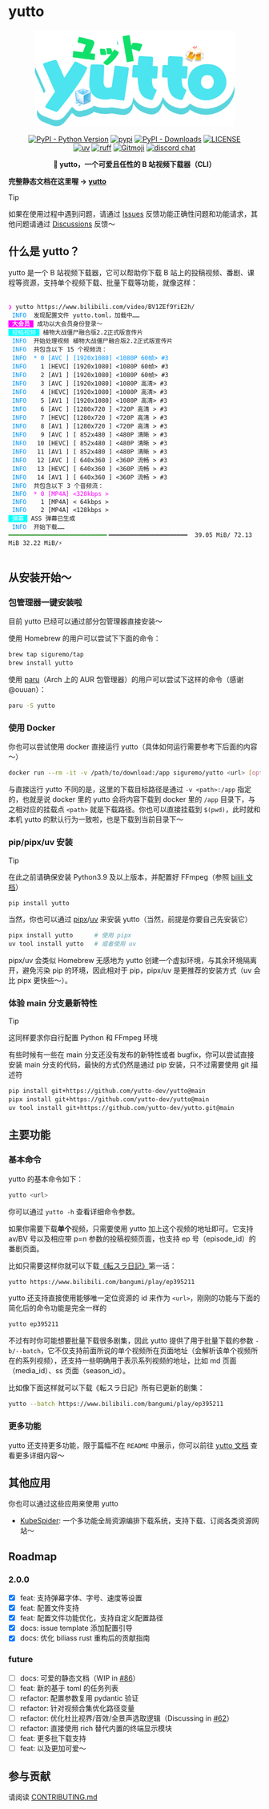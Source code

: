# yutto

<p align="center">
   <img src="./docs/public/logo.png" width="400px">
</p>

<p align="center">
   <a href="https://python.org/" target="_blank"><img alt="PyPI - Python Version" src="https://img.shields.io/pypi/pyversions/yutto?logo=python&style=flat-square"></a>
   <a href="https://pypi.org/project/yutto/" target="_blank"><img src="https://img.shields.io/pypi/v/yutto?style=flat-square" alt="pypi"></a>
   <a href="https://pypi.org/project/yutto/" target="_blank"><img alt="PyPI - Downloads" src="https://img.shields.io/pypi/dm/yutto?style=flat-square"></a>
   <a href="LICENSE"><img alt="LICENSE" src="https://img.shields.io/github/license/yutto-dev/yutto?style=flat-square"></a>
   <br/>
   <a href="https://github.com/astral-sh/uv"><img alt="uv" src="https://img.shields.io/endpoint?url=https://raw.githubusercontent.com/astral-sh/uv/main/assets/badge/v0.json&style=flat-square"></a>
   <a href="https://github.com/astral-sh/ruff"><img alt="ruff" src="https://img.shields.io/endpoint?url=https://raw.githubusercontent.com/astral-sh/ruff/main/assets/badge/v2.json&style=flat-square"></a>
   <a href="https://gitmoji.dev"><img alt="Gitmoji" src="https://img.shields.io/badge/gitmoji-%20😜%20😍-FFDD67?style=flat-square"></a>
   <a href="https://discord.gg/5cQGyFwsqC"><img src="https://img.shields.io/badge/chat-discord-5d24a3?logo=discord&style=flat-square" alt="discord chat"></a>
</p>

<p align="center"><strong>🧊 yutto，一个可爱且任性的 B 站视频下载器（CLI）</strong></p>

**完整静态文档在这里喔 → [yutto](https://yutto.nyakku.moe/)**

> [!TIP]
>
> 如果在使用过程中遇到问题，请通过 [Issues](https://github.com/yutto-dev/yutto/issues) 反馈功能正确性问题和功能请求，其他问题请通过 [Discussions](https://github.com/yutto-dev/yutto/discussions) 反馈～

## 什么是 yutto？

yutto 是一个 B 站视频下载器，它可以帮助你下载 B 站上的投稿视频、番剧、课程等资源，支持单个视频下载、批量下载等功能，就像这样：

<div class="language-sh">
<pre>
<code>
<span style="color:magenta;">❯</span> yutto https://www.bilibili.com/video/BV1ZEf9YiE2h/
 <span style="color:#0096FF;">INFO</span>  发现配置文件 yutto.toml，加载中……
<span style="color:white;background-color:magenta;font-weight:bold"> 大会员 </span> 成功以大会员身份登录～
<span style="color:white;background-color:cyan;"> 投稿视频 </span> 植物大战僵尸融合版2.2正式版宣传片
 <span style="color:#0096FF;">INFO</span>  开始处理视频 植物大战僵尸融合版2.2正式版宣传片
 <span style="color:#0096FF;">INFO</span>  共包含以下 15 个视频流：
 <span style="color:#0096FF;">INFO</span>  <span style="color:#0096FF;">* 0 [AVC ] [1920x1080] <1080P 60帧> #3</span>
 <span style="color:#0096FF;">INFO</span>    1 [HEVC] [1920x1080] &lt;1080P 60帧&gt; #3
 <span style="color:#0096FF;">INFO</span>    2 [AV1 ] [1920x1080] &lt;1080P 60帧&gt; #3
 <span style="color:#0096FF;">INFO</span>    3 [AVC ] [1920x1080] &lt;1080P 高清&gt; #3
 <span style="color:#0096FF;">INFO</span>    4 [HEVC] [1920x1080] &lt;1080P 高清&gt; #3
 <span style="color:#0096FF;">INFO</span>    5 [AV1 ] [1920x1080] &lt;1080P 高清&gt; #3
 <span style="color:#0096FF;">INFO</span>    6 [AVC ] [1280x720 ] &lt;720P 高清 &gt; #3
 <span style="color:#0096FF;">INFO</span>    7 [HEVC] [1280x720 ] &lt;720P 高清 &gt; #3
 <span style="color:#0096FF;">INFO</span>    8 [AV1 ] [1280x720 ] &lt;720P 高清 &gt; #3
 <span style="color:#0096FF;">INFO</span>    9 [AVC ] [ 852x480 ] &lt;480P 清晰 &gt; #3
 <span style="color:#0096FF;">INFO</span>   10 [HEVC] [ 852x480 ] &lt;480P 清晰 &gt; #3
 <span style="color:#0096FF;">INFO</span>   11 [AV1 ] [ 852x480 ] &lt;480P 清晰 &gt; #3
 <span style="color:#0096FF;">INFO</span>   12 [AVC ] [ 640x360 ] &lt;360P 流畅 &gt; #3
 <span style="color:#0096FF;">INFO</span>   13 [HEVC] [ 640x360 ] &lt;360P 流畅 &gt; #3
 <span style="color:#0096FF;">INFO</span>   14 [AV1 ] [ 640x360 ] &lt;360P 流畅 &gt; #3
 <span style="color:#0096FF;">INFO</span>  共包含以下 3 个音频流：
 <span style="color:#0096FF;">INFO</span>  <span style="color:magenta;">* 0 [MP4A] <320kbps ></span>
 <span style="color:#0096FF;">INFO</span>    1 [MP4A] &lt; 64kbps &gt;
 <span style="color:#0096FF;">INFO</span>    2 [MP4A] &lt;128kbps &gt;
<span style="color:white;background-color:cyan;"> 弹幕 </span> ASS 弹幕已生成
 <span style="color:#0096FF;">INFO</span>  开始下载……
<span style="color:green;">━━━━━━━━━━━━━━━━━━━━━━━━━━━╸</span>━━━━━━━━━━━━━━━━━━━━━━  39.05 MiB/ 72.13 MiB 32.22 MiB/⚡
</code>
</pre>
</div>

## 从安装开始～

### 包管理器一键安装啦

目前 yutto 已经可以通过部分包管理器直接安装～

使用 Homebrew 的用户可以尝试下下面的命令：

```bash
brew tap siguremo/tap
brew install yutto
```

使用 [paru](https://github.com/Morganamilo/paru)（Arch 上的 AUR 包管理器）的用户可以尝试下这样的命令（感谢 @ouuan）：

```bash
paru -S yutto
```

### 使用 Docker

你也可以尝试使用 docker 直接运行 yutto（具体如何运行需要参考下后面的内容～）

```bash
docker run --rm -it -v /path/to/download:/app siguremo/yutto <url> [options]
```

与直接运行 yutto 不同的是，这里的下载目标路径是通过 `-v <path>:/app` 指定的，也就是说 docker 里的 yutto 会将内容下载到 docker 里的 `/app` 目录下，与之相对应的挂载点 `<path>` 就是下载路径。你也可以直接挂载到 `$(pwd)`，此时就和本机 yutto 的默认行为一致啦，也是下载到当前目录下～

### pip/pipx/uv 安装

> [!TIP]
>
> 在此之前请确保安装 Python3.9 及以上版本，并配置好 FFmpeg（参照 [bilili 文档](https://bilili.nyakku.moe/guide/getting-started.html)）

```bash
pip install yutto
```

当然，你也可以通过 [pipx](https://github.com/pypa/pipx)/[uv](https://github.com/astral-sh/uv) 来安装 yutto（当然，前提是你要自己先安装它）

```bash
pipx install yutto      # 使用 pipx
uv tool install yutto   # 或者使用 uv
```

pipx/uv 会类似 Homebrew 无感地为 yutto 创建一个虚拟环境，与其余环境隔离开，避免污染 pip 的环境，因此相对于 pip，pipx/uv 是更推荐的安装方式（uv 会比 pipx 更快些～）。

### 体验 main 分支最新特性

> [!TIP]
>
> 这同样要求你自行配置 Python 和 FFmpeg 环境

有些时候有一些在 main 分支还没有发布的新特性或者 bugfix，你可以尝试直接安装 main 分支的代码，最快的方式仍然是通过 pip 安装，只不过需要使用 git 描述符

```bash
pip install git+https://github.com/yutto-dev/yutto@main                 # 通过 pip
pipx install git+https://github.com/yutto-dev/yutto@main                # 通过 pipx
uv tool install git+https://github.com/yutto-dev/yutto.git@main         # 通过 uv
```

## 主要功能

### 基本命令

yutto 的基本命令如下：

```bash
yutto <url>
```

你可以通过 `yutto -h` 查看详细命令参数。

如果你需要下载**单个**视频，只需要使用 yutto 加上这个视频的地址即可。它支持 av/BV 号以及相应带 p=n 参数的投稿视频页面，也支持 ep 号（episode_id）的番剧页面。

比如只需要这样你就可以下载[《転スラ日記》](https://www.bilibili.com/bangumi/play/ep395211)第一话：

```bash
yutto https://www.bilibili.com/bangumi/play/ep395211
```

yutto 还支持直接使用能够唯一定位资源的 id 来作为 `<url>`，刚刚的功能与下面的简化后的命令功能是完全一样的

```bash
yutto ep395211
```

不过有时你可能想要批量下载很多剧集，因此 yutto 提供了用于批量下载的参数 `-b/--batch`，它不仅支持前面所说的单个视频所在页面地址（会解析该单个视频所在的系列视频），还支持一些明确用于表示系列视频的地址，比如 md 页面（media_id）、ss 页面（season_id）。

比如像下面这样就可以下载《転スラ日記》所有已更新的剧集：

```bash
yutto --batch https://www.bilibili.com/bangumi/play/ep395211
```

### 更多功能

yutto 还支持更多功能，限于篇幅不在 `README` 中展示，你可以前往 [yutto 文档](https://yutto.nyakku.moe/) 查看更多详细内容～

## 其他应用

你也可以通过这些应用来使用 yutto

-  [KubeSpider](https://github.com/opennaslab/kubespider): 一个多功能全局资源编排下载系统，支持下载、订阅各类资源网站～

## Roadmap

### 2.0.0

-  [x] feat: 支持弹幕字体、字号、速度等设置
-  [x] feat: 配置文件支持
-  [x] feat: 配置文件功能优化，支持自定义配置路径
-  [x] docs: issue template 添加配置引导
-  [x] docs: 优化 biliass rust 重构后的贡献指南

### future

-  [ ] docs: 可爱的静态文档（WIP in [#86](https://github.com/yutto-dev/yutto/pull/86)）
-  [ ] feat: 新的基于 toml 的任务列表
-  [ ] refactor: 配置参数复用 pydantic 验证
-  [ ] refactor: 针对视频合集优化路径变量
-  [ ] refactor: 优化杜比视界/音效/全景声选取逻辑（Discussing in [#62](https://github.com/yutto-dev/yutto/discussions/62)）
-  [ ] refactor: 直接使用 rich 替代内置的终端显示模块
-  [ ] feat: 更多批下载支持
-  [ ] feat: 以及更加可爱～

## 参与贡献

请阅读 [CONTRIBUTING.md](CONTRIBUTING.md)
